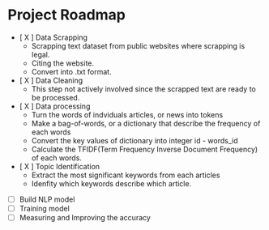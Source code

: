 # Project Roadmap
- [ X ] Data Scrapping
    - Scrapping text dataset from public websites where scrapping is legal.
    - Citing the website.
    - Convert into .txt format.
- [ X ] Data Cleaning
    - This step not actively involved since the scrapped text are ready to be processed.
- [ X ] Data processing
    - Turn the words of indviduals articles, or news into tokens
    - Make a bag-of-words, or a dictionary that describe the frequency of each words
    - Convert the key values of dictionary into integer id - words_id
    - Calculate the TFIDF(Term Frequency Inverse Document Frequency) of each words.
- [ X ] Topic Identification
    - Extract the most significant keywords from each articles
    - Idenfity which keywords describe which article.

- [ ] Build NLP model
- [ ] Training model
- [ ] Measuring and Improving the accuracy
